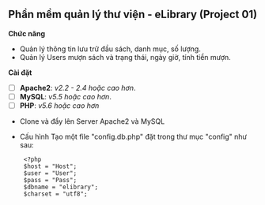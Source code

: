 ## Phần mềm quản lý thư viện - eLibrary (Project 01)

**Chức năng**
 - Quản lý thông tin lưu trữ đầu sách, danh mục, số lượng.
 - Quản lý Users
   mượn sách và trạng thái, ngày giờ, tính tiền mượn.

**Cài đặt**

 - [ ] **Apache2**: *v2.2 - 2.4 hoặc cao hơn*.
 - [ ] **MySQL**: *v5.5 hoặc cao hơn*.
 - [ ] **PHP**: *v5.6 hoặc cao hơn*

 - Clone và đẩy lên Server Apache2 và MySQL
 - Cấu hình
  Tạo một file "config.db.php" đặt trong thư mục "config" như sau:
  

        <?php
        $host = "Host";
        $user = "User";
        $pass = "Pass";
        $dbname = "elibrary";
        $charset = "utf8";
